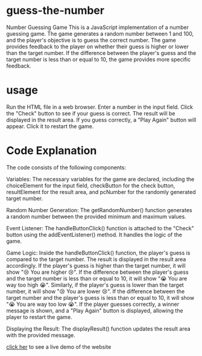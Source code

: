 # guess-the-number
Number Guessing Game
This is a JavaScript implementation of a number guessing game. The game generates a random number between 1 and 100, and the player's objective is to guess the correct number. The game provides feedback to the player on whether their guess is higher or lower than the target number. If the difference between the player's guess and the target number is less than or equal to 10, the game provides more specific feedback.
# usage
Run the HTML file in a web browser.
Enter a number in the input field.
Click the "Check" button to see if your guess is correct.
The result will be displayed in the result area.
If you guess correctly, a "Play Again" button will appear. Click it to restart the game.

# Code Explanation
The code consists of the following components:

Variables: The necessary variables for the game are declared, including the choiceElement for the input field, checkButton for the check button, resultElement for the result area, and pcNumber for the randomly generated target number.

Random Number Generation: The getRandomNumber() function generates a random number between the provided minimum and maximum values.

Event Listener: The handleButtonClick() function is attached to the "Check" button using the addEventListener() method. It handles the logic of the game.

Game Logic: Inside the handleButtonClick() function, the player's guess is compared to the target number. The result is displayed in the result area accordingly. If the player's guess is higher than the target number, it will show "😢 You are higher 😢". If the difference between the player's guess and the target number is less than or equal to 10, it will show "😭 You are way too high 😭". Similarly, if the player's guess is lower than the target number, it will show "😢 You are lower 😢". If the difference between the target number and the player's guess is less than or equal to 10, it will show "😭 You are way too low 😭". If the player guesses correctly, a winner message is shown, and a "Play Again" button is displayed, allowing the player to restart the game.

Displaying the Result: The displayResult() function updates the result area with the provided message.

[click her](https://schismond.github.io/guess-the-number/) to see a live demo of the website